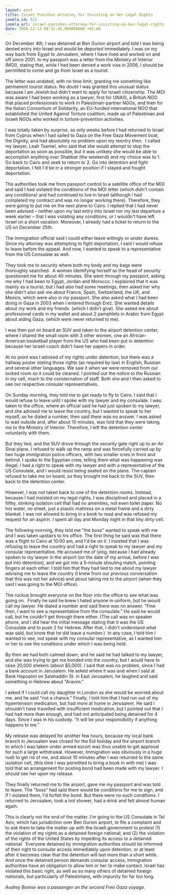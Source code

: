 ```yaml
---
layout: post
title: Israel Punishes Attorney for Insisting on Her Legal Rights
joomla_id: 572
joomla_url: israel-punishes-attorney-for-insisting-on-her-legal-rights
date: 2008-12-12 08:52:45.000000000 +01:00
---
```

<p>On December 4th, I was detained at Ben Gurion airport and told I was being denied entry into Israel and would be deported immediately. I was on my way back from Egypt to Jerusalem, where I have lived and worked on and off since 2001. In my passport was a letter from the Ministry of Interior (MOI), stating that, while I had been denied a work visa in 2006, I should be permitted to come and go from Israel as a tourist. <br /><br />The letter was undated, with no time limit, granting me something like permanent tourist status. No doubt I was granted this unusual status because I am Jewish but didn't want to apply for Israeli citizenship. The MOI was aware I had been working as a lawyer, first for UNAIS, a British NGO that placed professionals to work in Palestinian-partner NGOs, and then for the Italian Consortium of Solidarity, an EU-funded international NGO that established the United Against Torture coalition, made up of Palestinian and Israeli NGOs who worked in torture-prevention activities.<br /><br />I was totally taken by surprise, as only weeks before I had returned to Israel from Cyprus when I had sailed to Gaza on the Free Gaza Movement boat, the Dignity, and had absolutely no problem upon my reentry then.&nbsp; I called my lawyer, Leah Tsemel, who said that she would attempt to stop the deportation as soon as possible, but it was unlikely she would be able to accomplish anything over Shabbat (the weekend) and my choice was to 1. Go back to Cairo and seek to return or 2. Go into detention and fight deportation. I felt I'd be in a stronger position if I stayed and fought deportation.<br /><br />The authorities took me from passport control to a satellite office of the MOI and said I had violated the conditions of the MOI letter (which didn't contain any conditions) and had continued to live in Israel (although I had completed my contract and was no longer working there). Therefore, they were going to put me on the next plane to Cairo. I replied that I had never been advised &ndash; neither upon my last entry into Israel nor my last departure a week earlier &ndash; that I was violating any conditions, or I wouldn't have left Israel on a short vacation. Moreover, I already had a ticket to return to the US on December 25th.&nbsp; <br /><br />The immigration official said I could either leave willingly or under duress. Since my attorney was attempting to fight deportation, I said I would refuse to leave before the appeal. And now, I wanted to speak to a representative from the US Consulate as well.<br /><br />They took me to security where both my body and my bags were thoroughly searched.&nbsp; A woman identifying herself as the head of security questioned me for about 40 minutes. She went through my passport, asking me why I had been to Egypt, Jordan and Morocco. I explained that it was mainly as a tourist, but I had also had some meetings, then asked her why she didn't also ask me about France, Spain, Switzerland, the UK, and Mexico, which were also in my passport. She also asked what I had been doing in Gaza in 2003 when I entered through Erez. She wanted details about my work and my friends&nbsp; (which I didn't give). She asked me about professional cards in my wallet and about 2 pamphlets in Arabic from Egypt about aiding Gaza, (which were never returned to me). <br />&nbsp;<br />I was then put on board an SUV and taken to the airport detention center, where I shared the small room with 3 other women, one an African-American basketball player from the US who had been put in detention because her Israeli coach didn't have her papers in order.<br /><br />At no point was I advised of my rights under detention, but there was a hallway poster stating those rights (as required by law) in English, Russian and several other languages. We saw it when we were removed from our locked room so it could be cleaned. I pointed out the notice to the Russian in my cell, much to the consternation of staff. Both she and I then asked to see our respective consular representatives. <br /><br />On Sunday morning, they told me to get ready to fly to Cairo. I said that I would refuse to leave until I spoke with my lawyer and my consulate. I was taken to the office, where an official said he had just spoken to my lawyer, and she advised me to leave the country, but I wanted to speak to her myself, so he dialed a number, then said there was no answer. I was asked to wait outside and, after about 10 minutes, was told that they were taking me to the Ministry of Interior. Therefore, I left the detention center voluntarily with them.<br /><br />But they lied, and the SUV drove through the security gate right up to an Air Sinai plane. I refused to walk up the ramp and was forcefully carried up by two huge immigration police officers, with two smaller ones in front and behind. I spoke to the Egyptian crew, telling them what was happening was illegal, I had a right to speak with my lawyer and with a representative of the US Consulate, and I would resist being seated on the plane. The captain refused to take me on board, so they brought me back to the SUV, then back to the detention center. <br /><br />However, I was not taken back to one of the detention rooms. Instead, because I had insisted on my legal rights, I was disciplined and placed in a filthy, stinking isolation cell that had no amenities, not even toilet paper. No hot water, no sheet, just a plastic mattress on a metal frame and a dirty blanket. I was not allowed to bring in a book to read and was refused my request for an aspirin. I spent all day and Monday night in that tiny dirty cell.<br /><br />The following morning, they told me &quot;the boss&quot; wanted to speak with me and I was taken upstairs to his office. The first thing he said was that there was a flight to Cairo at 10:00 am, and I'd be on it. I insisted that I was refusing to leave the country and had a right to speak to my lawyer and my consular representative. He accused me of lying, because I had already spoken to my lawyer in the airport (on the date of my arrival, before I was put into detention), and we got into a 5-minute shouting match, pointing fingers at each other. I told him that they had lied to me about my lawyer advising me to leave the country (I knew from our previous conversation that this was not her advice) and about taking me to the airport (when they said I was going to the MOI office). <br /><br />The ruckus brought everyone on the floor into the office to see what was going on.&nbsp; Finally he said he knew I hated anyone in uniform, but he would call my lawyer. He dialed a number and said there was no answer. &quot;Fine then, I want to see a representative from the consulate.&quot; He said he would call, but he couldn't get through there either. (The call was on speaker phone, and I did hear the initial message stating that it was the US Consulate and to push 2 for Hebrew. After that, I didn't understand what was said, but know that he did leave a number.)&nbsp; In any case, I told him I wanted to see, not speak with my consular representative, as I wanted him or her to see the conditions under which I was being held.<br /><br />By then we had both calmed down, and he said he had talked to my lawyer, and she was trying to get me bonded into the country, but I would have to raise 20,000 shekels (about $5,000). I said that was no problem, since I had a bank account in Jerusalem. He asked where it was and when I said at Bank Hapoalim on Salahaddin St. in East Jerusalem, he laughed and said something in Hebrew about &quot;Aravim.&quot; <br /><br />I asked if I could call my daughter in London as she would be worried about me, and he said &quot;not a chance.&quot; Finally, I told him that I had run out of my hypertension medication, but had more at home in Jerusalem. He said I shouldn't have travelled with insufficient medication, but I pointed out that I had had more than enough, and had not anticipated being detained for 4 days. Since I was in his custody. &quot;It will be your responsibility if anything happens to me.&quot;<br /><br />My release was delayed for another few hours, because my local bank branch in Jerusalem was closed for the Eid holiday and the airport branch to which I was taken under armed escort was thus unable to get approval for such a large withdrawal. However, Immigration was obviously in a huge rush to get rid of me, and about 10 minutes after I was returned to the same isolation cell, (this time I was permitted to bring a book in with me) I was told that an arrangement for posting bond had been made with my lawyer. I should see her upon my release.<br /><br />They finally returned me to the airport, gave me my passport and was told to leave. The &quot;boss&quot; had said there would be conditions for me to sign, and if I violated them, I'd forfeit the bond. But there were no such conditions. I returned to Jerusalem, took a hot shower, had a drink and felt almost human again.<br /><br />This is clearly not the end of the matter. I'm going to the US Consulate in Tel Aviv, which has jurisdiction over Ben Gurion airport, to file a complaint and to ask them to take the matter up with the Israeli government to protest (1) the violation of my rights as a detained foreign national; and (2) the violation of the rights of the United States by impeding its access to a detained national.&nbsp; Everyone detained by immigration authorities should be informed of their right to consular access immediately upon detention, or at least after it becomes clear that the detention will last more than a short while. And once the detained person demands consular access, immigration authorities have an obligation to allow him or her to make contact. Israel has violated this basic right, as well as so many others of detained foreign nationals, but particularly of Palestinians, with impunity for far too long. <br /><em><br />Audrey Bomse was a passenger on the second Free Gaza voyage.<br /></em></p><p><a href=""></a></p>
